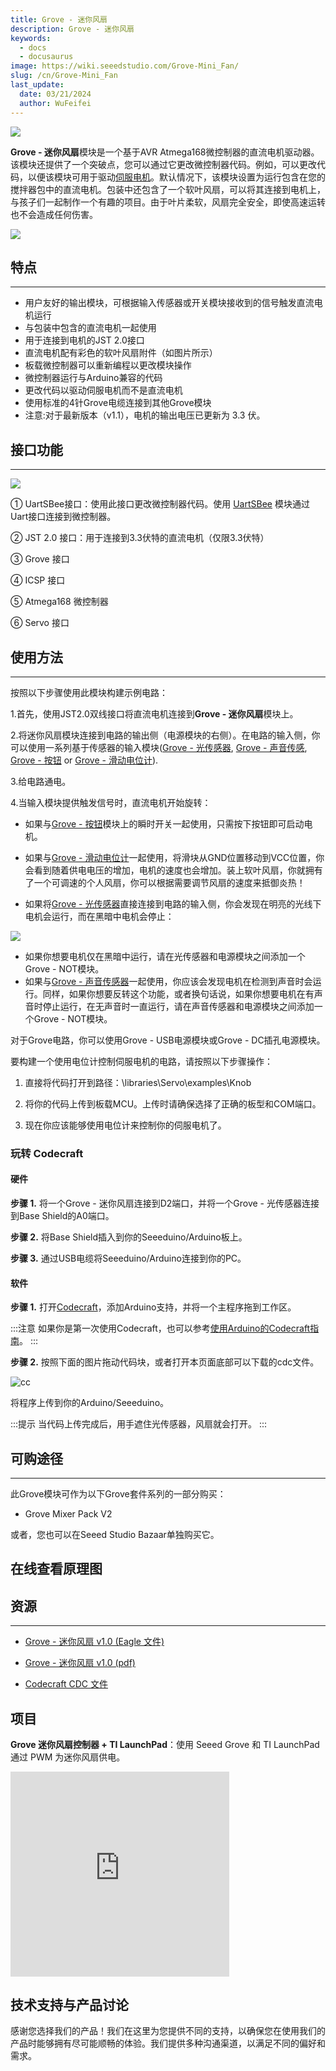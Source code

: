 ```yaml
---
title: Grove - 迷你风扇
description: Grove - 迷你风扇
keywords:
  - docs
  - docusaurus
image: https://wiki.seeedstudio.com/Grove-Mini_Fan/
slug: /cn/Grove-Mini_Fan
last_update:
  date: 03/21/2024
  author: WuFeifei
---
```

![](https://files.seeedstudio.com/wiki/Grove-Mini_Fan/img/Mini_Fan%20head.jpg)

**Grove - 迷你风扇**模块是一个基于AVR Atmega168微控制器的直流电机驱动器。该模块还提供了一个突破点，您可以通过它更改微控制器代码。例如，可以更改代码，以便该模块可用于驱动[伺服电机](https://en.wikipedia.org/wiki/Servomotor)。默认情况下，该模块设置为运行包含在您的搅拌器包中的直流电机。包装中还包含了一个软叶风扇，可以将其连接到电机上，与孩子们一起制作一个有趣的项目。由于叶片柔软，风扇完全安全，即使高速运转也不会造成任何伤害。

[![](https://files.seeedstudio.com/wiki/Seeed-WiKi/docs/images/300px-Get_One_Now_Banner-ragular.png)](https://www.seeedstudio.com/Grove-Mini-Fan-v1-1.html)

## 特点

---

* 用户友好的输出模块，可根据输入传感器或开关模块接收到的信号触发直流电机运行
* 与包装中包含的直流电机一起使用
* 用于连接到电机的JST 2.0接口
* 直流电机配有彩色的软叶风扇附件（如图片所示）
* 板载微控制器可以重新编程以更改模块操作
* 微控制器运行与Arduino兼容的代码
* 更改代码以驱动伺服电机而不是直流电机
* 使用标准的4针Grove电缆连接到其他Grove模块
* <div>
  <span style={{color: 'red'}}>注意:</span>对于最新版本（v1.1），电机的输出电压已更新为 3.3 伏。
  </div>

## **接口功能**

---
![](https://files.seeedstudio.com/wiki/Grove-Mini_Fan/img/Mini_fan.jpg)

① UartSBee接口：使用此接口更改微控制器代码。使用 [UartSBee](/UartSBee_V4) 模块通过Uart接口连接到微控制器。

② JST 2.0 接口：用于连接到3.3伏特的直流电机（仅限3.3伏特）

③ Grove 接口

④ ICSP 接口

⑤ Atmega168 微控制器

⑥ Servo 接口

## 使用方法

---
按照以下步骤使用此模块构建示例电路：

1.首先，使用JST2.0双线接口将直流电机连接到**Grove - 迷你风扇**模块上。

2.将迷你风扇模块连接到电路的输出侧（电源模块的右侧）。在电路的输入侧，你可以使用一系列基于传感器的输入模块([Grove - 光传感器](/Grove-Light_Sensor "Grove - Light Sensor"), [Grove - 声音传感](/Grove-Sound_Sensor "Grove - Sound Sensor"), [Grove - 按钮](/Grove-Button "Grove - Button") or [Grove - 滑动电位计](/Grove-Slide_Potentiometer "Grove - Slide Potentiometer")).

3.给电路通电。

4.当输入模块提供触发信号时，直流电机开始旋转：

* 如果与[Grove - 按钮](https://yiyan.baidu.com/Grove-Button)模块上的瞬时开关一起使用，只需按下按钮即可启动电机。

* 如果与[Grove - 滑动电位计](https://yiyan.baidu.com/Grove-Slide_Potentiometer)一起使用，将滑块从GND位置移动到VCC位置，你会看到随着供电电压的增加，电机的速度也会增加。装上软叶风扇，你就拥有了一个可调速的个人风扇，你可以根据需要调节风扇的速度来抵御炎热！

* 如果将[Grove - 光传感器](https://yiyan.baidu.com/Grove-Light_Sensor)直接连接到电路的输入侧，你会发现在明亮的光线下电机会运行，而在黑暗中电机会停止：


![](https://files.seeedstudio.com/wiki/Grove-Mini_Fan/img/Light_Sensitive_Fan.gif)

* 如果你想要电机仅在黑暗中运行，请在光传感器和电源模块之间添加一个Grove - NOT模块。
* 如果与[Grove - 声音传感器](https://yiyan.baidu.com/Grove-Sound_Sensor)一起使用，你应该会发现电机在检测到声音时会运行。同样，如果你想要反转这个功能，或者换句话说，如果你想要电机在有声音时停止运行，在无声音时一直运行，请在声音传感器和电源模块之间添加一个Grove - NOT模块。

对于Grove电路，你可以使用Grove - USB电源模块或Grove - DC插孔电源模块。

要构建一个使用电位计控制伺服电机的电路，请按照以下步骤操作：

1. 直接将代码打开到路径：\libraries\Servo\examples\Knob

2. 将你的代码上传到板载MCU。上传时请确保选择了正确的板型和COM端口。

3. 现在你应该能够使用电位计来控制你的伺服电机了。


### 玩转 Codecraft

#### 硬件

**步骤 1.** 将一个Grove - 迷你风扇连接到D2端口，并将一个Grove - 光传感器连接到Base Shield的A0端口。

**步骤 2.**  将Base Shield插入到你的Seeeduino/Arduino板上。

**步骤 3.** 通过USB电缆将Seeeduino/Arduino连接到你的PC。

#### 软件

**步骤 1.** 打开[Codecraft](https://ide.chmakered.com/)，添加Arduino支持，并将一个主程序拖到工作区。

:::注意
    如果你是第一次使用Codecraft，也可以参考[使用Arduino的Codecraft指南](https://wiki.seeedstudio.com/Guide_for_Codecraft_using_Arduino/)。
:::

**步骤 2.** 按照下面的图片拖动代码块，或者打开本页面底部可以下载的cdc文件。

![cc](https://files.seeedstudio.com/wiki/Grove-Mini_Fan/img/cc_Mini_Fan.png)

将程序上传到你的Arduino/Seeeduino。

:::提示
    当代码上传完成后，用手遮住光传感器，风扇就会打开。
:::

## 可购途径

---
此Grove模块可作为以下Grove套件系列的一部分购买：

* Grove Mixer Pack V2

或者，您也可以在Seeed Studio Bazaar单独购买它。

## 在线查看原理图

<div className="altium-ecad-viewer" data-project-src="https://files.seeedstudio.com/wiki/Grove-Mini_Fan/res/Grove-Mini_Fan_v1.0.zip" style={{borderRadius: '0px 0px 4px 4px', height: 500, borderStyle: 'solid', borderWidth: 1, borderColor: 'rgb(241, 241, 241)', overflow: 'hidden', maxWidth: 1280, maxHeight: 700, boxSizing: 'border-box'}}>
</div>

## 资源

---

* [Grove - 迷你风扇 v1.0 (Eagle 文件)](https://files.seeedstudio.com/wiki/Grove-Mini_Fan/res/Grove-Mini_Fan_v1.0.zip)

* [Grove - 迷你风扇 v1.0 (pdf)](https://files.seeedstudio.com/wiki/Grove-Mini_Fan/res/Grove-Mini_Fan_v1.0.pdf)

* [Codecraft CDC 文件](https://files.seeedstudio.com/wiki/Grove-Mini_Fan/res/Grove_Mini_Fan_CDC_File.zip)

## 项目

**Grove 迷你风扇控制器 + TI LaunchPad**：使用 Seeed Grove 和 TI LaunchPad 通过 PWM 为迷你风扇供电。

<iframe frameborder='0' height='327.5' scrolling='no' src='https://www.hackster.io/measley2/grove-mini-fan-controller-ti-launchpad-cba304/embed' width='350'></iframe>

## 技术支持与产品讨论

感谢您选择我们的产品！我们在这里为您提供不同的支持，以确保您在使用我们的产品时能够拥有尽可能顺畅的体验。我们提供多种沟通渠道，以满足不同的偏好和需求。

<div class="button_tech_support_container">
<a href="https://forum.seeedstudio.com/" class="button_forum"></a> 
<a href="https://www.seeedstudio.com/contacts" class="button_email"></a>
</div>

<div class="button_tech_support_container">
<a href="https://discord.gg/eWkprNDMU7" class="button_discord"></a> 
<a href="https://github.com/Seeed-Studio/wiki-documents/discussions/69" class="button_discussion"></a>
</div>
